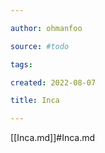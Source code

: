 ```yaml
---

author: ohmanfoo

source: #todo

tags: 

created: 2022-08-07

title: Inca

---
```

[[Inca.md]]#Inca.md